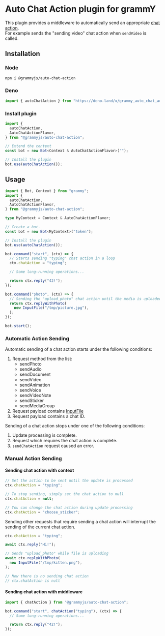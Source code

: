 # Auto Chat Action plugin for grammY

This plugin provides a middleware to automatically send an appropriate
[chat action](https://core.telegram.org/bots/api#sendchataction).\
For example sends the "sending video" chat action when `sendVideo` is called.

## Installation

### Node

```sh
npm i @grammyjs/auto-chat-action
```

### Deno

```ts
import { autoChatAction } from "https://deno.land/x/grammy_auto_chat_action/mod.ts";
```

### Install plugin

```ts
import {
  autoChatAction,
  AutoChatActionFlavor,
} from "@grammyjs/auto-chat-action";

// Extend the context
const bot = new Bot<Context & AutoChatActionFlavor>("");

// Install the plugin
bot.use(autoChatAction());
```

## Usage

```ts
import { Bot, Context } from "grammy";
import {
  autoChatAction,
  AutoChatActionFlavor,
} from "@grammyjs/auto-chat-action";

type MyContext = Context & AutoChatActionFlavor;

// Create a bot.
const bot = new Bot<MyContext>("token");

// Install the plugin
bot.use(autoChatAction());

bot.command("start", (ctx) => {
  // Starts sending "typing" chat action in a loop
  ctx.chatAction = "typing";

  // Some long-running operations...

  return ctx.reply("42!");
});

bot.command("photo", (ctx) => {
  // Sending the "upload_photo" chat action until the media is uploaded
  return ctx.replyWithPhoto(
    new InputFile("/tmp/picture.jpg"),
  );
});

bot.start();
```

### Automatic Action Sending

Automatic sending of a chat action starts under the following conditions:

<!-- deno-fmt-ignore -->
1. Request method from the list:
   - sendPhoto
   - sendAudio
   - sendDocument
   - sendVideo
   - sendAnimation
   - sendVoice
   - sendVideoNote
   - sendSticker
   - sendMediaGroup
2. Request payload contains [InputFile](https://grammy.dev/guide/files.html#uploading-your-own-files)
3. Request payload contains a chat ID.

Sending of a chat action stops under one of the following conditions:

1. Update processing is complete.
2. Request which requires the chat action is complete.
3. `sendChatAction` request caused an error.

### Manual Action Sending

#### Sending chat action with context

```ts
// Set the action to be sent until the update is processed
ctx.chatAction = "typing";

// To stop sending, simply set the chat action to null
ctx.chatAction = null;

// You can change the chat action during update processing
ctx.chatAction = "choose_sticker";
```

Sending other requests that require sending a chat action will interrupt the
sending of the current chat action.

```ts
ctx.chatAction = "typing";

await ctx.reply("Hi!");

// Sends "upload_photo" while file is uploading
await ctx.replyWithPhoto(
  new InputFile("/tmp/kitten.png"),
);

// Now there is no sending chat action
// ctx.chatAction is null
```

#### Sending chat action with middleware

```ts
import { chatAction } from "@grammyjs/auto-chat-action";

bot.command("start", chatAction("typing"), (ctx) => {
  // Some long-running operations...

  return ctx.reply("42!");
});
```
